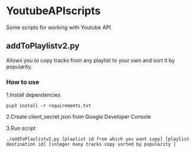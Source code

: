 # YoutubeAPIscripts
Some scripts for working with Youtube API


## addToPlaylistv2.py 
Allows you to copy tracks from any playlist to your own and sort it by popularity. 
### How to use
1.Install dependencies

`pip3 install -r requirements.txt`

2.Create client_secret.json from Google Developer Console

3.Run script

`./addToPlaylistv2.py [playlist id from which you want copy] [playlist destination id] [integer many tracks copy sorted by popularity ]`
